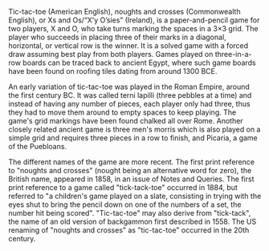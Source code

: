 Tic-tac-toe (American English), noughts and crosses (Commonwealth English), or Xs and Os/“X’y O’sies” (Ireland), is a paper-and-pencil game for two players, X and O, who take turns marking the spaces in a 3×3 grid. The player who succeeds in placing three of their marks in a diagonal, horizontal, or vertical row is the winner. It is a solved game with a forced draw assuming best play from both players. Games played on three-in-a-row boards can be traced back to ancient Egypt, where such game boards have been found on roofing tiles dating from around 1300 BCE.

An early variation of tic-tac-toe was played in the Roman Empire, around the first century BC. It was called terni lapilli (three pebbles at a time) and instead of having any number of pieces, each player only had three, thus they had to move them around to empty spaces to keep playing. The game's grid markings have been found chalked all over Rome. Another closely related ancient game is three men's morris which is also played on a simple grid and requires three pieces in a row to finish, and Picaria, a game of the Puebloans.

The different names of the game are more recent. The first print reference to "noughts and crosses" (nought being an alternative word for zero), the British name, appeared in 1858, in an issue of Notes and Queries. The first print reference to a game called "tick-tack-toe" occurred in 1884, but referred to "a children's game played on a slate, consisting in trying with the eyes shut to bring the pencil down on one of the numbers of a set, the number hit being scored". "Tic-tac-toe" may also derive from "tick-tack", the name of an old version of backgammon first described in 1558. The US renaming of "noughts and crosses" as "tic-tac-toe" occurred in the 20th century.
